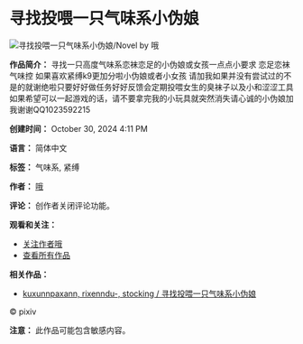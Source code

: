 # 寻找投喂一只气味系小伪娘

![寻找投喂一只气味系小伪娘/Novel by 哦](https://i.pximg.net/c/600x600/novel-cover-master/img/2024/10/31/01/11/32/ci23307902_717a6049c854926d94eb5e21647083dc_master1200.jpg)

**作品简介：**
寻找一只高度气味系恋袜恋足的小伪娘或女孩一点点小要求 恋足恋袜气味控 如果喜欢紧缚k9更加分啦小伪娘或者小女孩 请加我如果并没有尝试过的不是的就谢绝啦只要好好做任务好好反馈会定期投喂女生的臭袜子以及小和涩涩工具如果希望可以一起游戏的话，请不要拿完我的小玩具就突然消失请心诚的小伪娘加我谢谢QQ1023592215

**创建时间：** October 30, 2024 4:11 PM

**语言：** 简体中文

**标签：** 气味系, 紧缚

**作者：** [哦](https://en/users/19214388)

**评论：** 创作者关闭评论功能。

**观看和关注：** 
- [关注作者哦](https://en/users/19214388) 
- [查看所有作品](https://en/users/19214388/novels)

**相关作品：** 
- [kuxunnpaxann, rixenndu-, stocking / 寻找投喂一只气味系小伪娘](https://novel/show.php?id=23307902) 

© pixiv

**注意：** 此作品可能包含敏感内容。